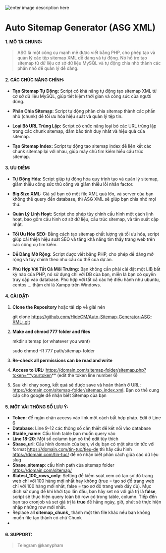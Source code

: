 ![enter image description here](https://cdn.iconscout.com/icon/free/png-256/free-xml-file-2330558-1950399.png)
# Auto Sitemap Generator (ASG XML)

#### 1. MÔ TẢ CHUNG:

> ASG  là một công cụ mạnh mẽ được viết bằng PHP, cho phép tạo và quản
> lý các tệp sitemap XML dễ dàng và tự động. Nó hỗ trợ tạo sitemap từ dữ
> liệu cơ sở dữ liệu MySQL và tự động chia nhỏ thành các phần nhỏ để
> quản lý dễ dàng.

#### 2. CÁC CHỨC NĂNG CHÍNH:

-   **Tạo Sitemap Tự Động:** Script có khả năng tự động tạo sitemap XML từ cơ sở dữ liệu MySQL, giúp tiết kiệm thời gian và công sức của người dùng.
    
-   **Phân Chia Sitemap:** Script tự động phân chia sitemap thành các phần nhỏ (chunk) để tối ưu hóa hiệu suất và quản lý tệp tin.
    
-   **Loại Bỏ URL Trùng Lặp:** Script có chức năng loại bỏ các URL trùng lặp trong các chunk sitemap, đảm bảo tính duy nhất và hiệu quả của sitemap.
    
-   **Tạo Sitemap Index:** Script tự động tạo sitemap index để liên kết các chunk sitemap lại với nhau, giúp máy chủ tìm kiếm hiểu cấu trúc sitemap.
    

#### 3. ƯU ĐIỂM:

-   **Tự Động Hóa:** Script giúp tự động hóa quy trình tạo và quản lý sitemap, giảm thiểu công sức thủ công và giảm thiểu lỗi nhân factor.

-   **Big Size XML:** Giả sử bạn có một file XML quá lớn, và server của bạn không thể query đến database, thì ASG XML sẽ giúp bạn chia nhỏ mọi thứ.
    
-   **Quản Lý Linh Hoạt:** Script cho phép tùy chỉnh cấu hình một cách linh hoạt, bao gồm cấu hình cơ sở dữ liệu, cấu trúc sitemap, và tần suất cập nhật.
    
-   **Tối Ưu Hóa SEO:** Bằng cách tạo sitemap chất lượng và tối ưu hóa, script giúp cải thiện hiệu suất SEO và tăng khả năng tìm thấy trang web trên các công cụ tìm kiếm.
    
-   **Dễ Dàng Mở Rộng:** Script được viết bằng PHP, cho phép dễ dàng mở rộng và tùy chỉnh theo nhu cầu cụ thể của dự án.
-   **Phù Hợp Với Tất Cả Môi Trường:** Bạn không cần phải cài đặt một LIB bất kỳ nào của PHP, nó sử dụng chỉ với DB của bạn, miễn là bạn có quyền truy cập vào database. Phù hợp với tất cả các hệ điều hành như ubuntu, centos ... thậm chí là Xampp trên Windows.

#### 4. CÀI ĐẶT:
1. **Clone the Repository** hoặc tải zip về giải nén

    git clone https://github.com/HideCM/Auto-Sitemap-Generator-ASG-XML-.git
2. **Make and chmod 777 folder and files**

    mkdir sitemap (or whatever you want)

    sudo chmod -R 777 path/sitemap-folder
    
3. **Re-check all permissions can be read and write**
4. **Access to URL:** https://domain.com/sitemap-folder/sitemap.php?token=**yourtoken** (edit the token line number 6)
5. Sau khi chạy xong, kết quả sẽ được save và hoàn thành ở URL: https://domain.com/sitemap-folder/sitemap_index.xml. Bạn có thể cung cấp cho google để nhận biết Sitemap của bạn

#### 5. MỘT VÀI THÔNG SỐ LƯU Ý:
- **Token**: để ngăn chặn access vào link một cách bất hợp pháp. Edit ở Line 6
- **Database**: Line 9-12 các thông số cần thiết để kết nối vào database
- **$table_name**: Cấu hình table bạn muốn query vào
- **Line 18-20**: Một số column bạn có thể edit tùy thích
- **$base_url**: Cấu hình domain của bạn, ví dụ bạn có một site tin tức với format https://domain.com/tin-tuc/tieu-de thì hãy cấu hình https://domain.com/tin-tuc/ để nó nhận biết phân cách giữa các dữ liệu slug
- **$base_sitemap**: cấu hình path của sitemap folder https://domain.com/sitemap/
- **$latest_100_rows_only**: Setting để kiểm soát xem có tạo sơ đồ trang web chỉ với 100 hàng mới nhất hay không (true = tạo sơ đồ trang web chỉ với 100 hàng mới nhất, false = tạo sơ đồ trang web đầy đủ). Mục đích sử dụng để khi khởi tạo lần đầu, bạn hãy set nó với giá trị là **false**, script sẽ thực hiện query toàn bộ row có trong table, column. Tiếp đến bạn tạo cronjob và set giá trị là **true** để hằng ngày, giờ, phút sẽ thực hiện nhập những row mới nhất.
- Replace all **sitemap_chunk_** thành một tên file khác nếu bạn không muốn file tạo thành có chử Chunk
- 
#### 6. SUPPORT:

> Telegram @kanypham
